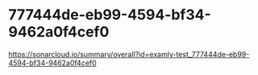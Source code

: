 # 777444de-eb99-4594-bf34-9462a0f4cef0
https://sonarcloud.io/summary/overall?id=examly-test_777444de-eb99-4594-bf34-9462a0f4cef0
